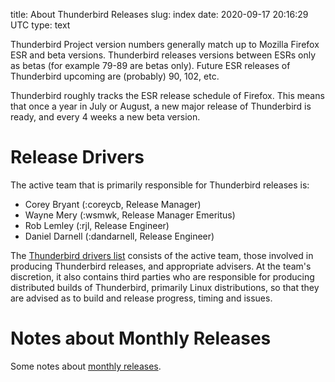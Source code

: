 title: About Thunderbird Releases
slug: index
date: 2020-09-17 20:16:29 UTC
type: text

Thunderbird Project version numbers generally match up to Mozilla Firefox ESR
and beta versions. Thunderbird releases versions between ESRs
only as betas (for example 79-89 are betas only). Future ESR releases of
Thunderbird upcoming are (probably) 90, 102, etc. 

Thunderbird roughly tracks the ESR release schedule of Firefox. This means
that once a year in July or August, a new major release of Thunderbird is
ready, and every 4 weeks a new beta version.

# Release Drivers

The active team that is primarily responsible for Thunderbird releases is:

* Corey Bryant (:coreycb, Release Manager)
* Wayne Mery (:wsmwk, Release Manager Emeritus)
* Rob Lemley (:rjl, Release Engineer)
* Daniel Darnell (:dandarnell, Release Engineer)

The [Thunderbird drivers list](mailto:thunderbird-drivers@mozilla.org) consists
of the active team, those involved in producing Thunderbird releases, and
appropriate advisers. At the team's discretion, it also contains third parties
who are responsible for producing distributed builds of Thunderbird, primarily
Linux distributions, so that they are advised as to build and release progress,
timing and issues.

# Notes about Monthly Releases

Some notes about [monthly releases](monthly/).
